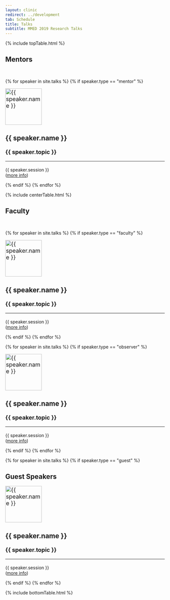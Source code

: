 ```yaml
---
layout: clinic
redirect: ../development
tab: Schedule
title: Talks
subtitle: MMED 2019 Research Talks
---
```


{% include topTable.html %}

## Mentors<br>

<br>

{% for speaker in site.talks %}
  {% if speaker.type == "mentor" %}
  <div class="team-member media" style="font-size:18px">
    <img src="{{site.url}}{{site.path}}/assets/img/{{speaker.img}}" class="media-object img-circle pull-left" alt="{{ speaker.name }}" height="115" />
    <div class="media-body">
      <h3 class="media-heading team-name">{{ speaker.name }}</h3>
      <strong>{{ speaker.topic }}</strong>
      <hr class="pull-left">
      <div class="clearfix"></div>
      <p style="font-size:14px"> {{ speaker.session }}<br>(<a href="{{site.subdomainurl}}/{{ speaker.id | downcase }}">more info</a>)</p>
  </div><!-- media-body -->
</div><!-- team-member media -->
  {% endif %}
{% endfor %}

{% include centerTable.html %}

## Faculty

<br>

{% for speaker in site.talks %}
  {% if speaker.type == "faculty" %}
  <div class="team-member media" style="font-size:18px">
    <img src="{{site.url}}{{site.path}}/assets/img/{{speaker.img}}" class="media-object img-circle pull-left" alt="{{ speaker.name }}" height="115" />
    <div class="media-body">
      <h3 class="media-heading team-name">{{ speaker.name }}</h3>
      <strong>{{ speaker.topic }}</strong>
      <hr class="pull-left">
      <div class="clearfix"></div>
      <p style="font-size:14px"> {{ speaker.session }}<br>(<a href="{{site.subdomainurl}}/{{ speaker.id | downcase }}">more info</a>)</p>
  </div><!-- media-body -->
</div><!-- team-member media -->
  {% endif %}
{% endfor %}

{% for speaker in site.talks %}
  {% if speaker.type == "observer" %}
  <div class="team-member media" style="font-size:18px">
    <img src="{{site.url}}{{site.path}}/assets/img/{{speaker.img}}" class="media-object img-circle pull-left" alt="{{ speaker.name }}" height="115" />
    <div class="media-body">
      <h3 class="media-heading team-name">{{ speaker.name }}</h3>
      <strong>{{ speaker.topic }}</strong>
      <hr class="pull-left">
      <div class="clearfix"></div>
      <p style="font-size:14px"> {{ speaker.session }}<br>(<a href="{{site.subdomainurl}}/{{ speaker.id | downcase }}">more info</a>)</p>
  </div><!-- media-body -->
</div><!-- team-member media -->
  {% endif %}
{% endfor %}

<br>

{% for speaker in site.talks %}
  {% if speaker.type == "guest" %}
  ## Guest Speakers<br>
  <div class="team-member media" style="font-size:18px">
    <img src="{{site.url}}{{site.path}}/assets/img/{{speaker.img}}" class="media-object img-circle pull-left" alt="{{ speaker.name }}" height="115" />
    <div class="media-body">
      <h3 class="media-heading team-name">{{ speaker.name }}</h3>
      <strong>{{ speaker.topic }}</strong>
      <hr class="pull-left">
      <div class="clearfix"></div>
      <p style="font-size:14px"> {{ speaker.session }}<br>(<a href="{{site.subdomainurl}}/{{ speaker.id | downcase }}">more info</a>)</p>
  </div><!-- media-body -->
</div><!-- team-member media -->
  {% endif %}
{% endfor %}

{% include bottomTable.html %}
